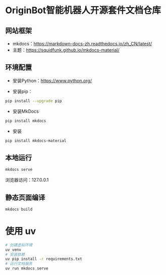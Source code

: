 # OriginBot智能机器人开源套件文档仓库


## 网站框架
- mkdocs：https://markdown-docs-zh.readthedocs.io/zh_CN/latest/
- 主题：https://squidfunk.github.io/mkdocs-material/



## 环境配置

- 安装Python：https://www.python.org/

- 安装pip：

```bash
pip install --upgrade pip
```

- 安装MkDocs

```bash
pip install mkdocs
```

- 安装

```bash
pip install mkdocs-material
```



## 本地运行

```bash
mkdocs serve
```

浏览器访问：127.0.0.1



## 静态页面编译

```bash
mkdocs build
```


# 使用 uv
```bash
# 创建虚拟环境
uv venv
# 安装依赖
uv pip install -r requirements.txt
# 运行文档服务
uv run mkdocs serve
```